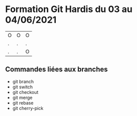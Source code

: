 # Formation Git Hardis du 03 au 04/06/2021

|     |     |     |
| --- | --- | --- |
| O   | O   | O   |
| .   | .   | .   |
| .   | .   | O   |

## Commandes liées aux branches

- git branch
- git switch
- git checkout
- git merge
- git rebase
- git cherry-pick
